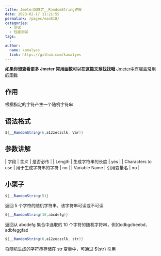 ```yaml
---
title: Jmeter函数之__RandomString详解
date: 2023-02-17 11:21:55
permalink: /pages/ead818/
categories:
  - 测试
  - 性能测试
tags:
  - 
author: 
  name: kamalyes
  link: https://github.com/kamalyes
---
```

**如果你想查看更多 Jmeter 常用函数可以在这篇文章找找哦**
[Jmeter中有哪些常用的函数](./01.Jmeter中有哪些常用的函数.md)

作用
--

根据指定的字符产生一个随机字符串

语法格式
----

```java
${__RandomString(6,a12zeczclk, Var)}
```

参数讲解
----

| 字段 | 含义 | 是否必传 |
| Length | 生成字符串的长度 | yes |
| Characters to use | 用于生成字符串的字符 | no |
| Variable Name | 引用变量名 | no |

小栗子
---

```java
${__RandomString(5)}
```

返回 5 个字符的随机字符串，该字符串可读或不可读

```java
${__RandomString(10,abcdefg)}
```

返回从 abcdefg 集合中选取的 10 个字符的随机字符串，例如cdbgdbeebd、adbfeggfad

```java
${__RandomString(6,a12zeczclk, str)}
```

将随机生成的字符串存储在 str 变量中，可通过 ${str} 引用
